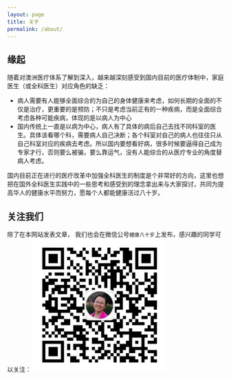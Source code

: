 ```yaml
---
layout: page
title: 关于
permalink: /about/
---
```


缘起
---

随着对澳洲医疗体系了解到深入，越来越深刻感受到国内目前的医疗体制中，家庭医生（或全科医生）对应角色的缺乏：
* 病人需要有人能够全面综合的为自己的身体健康来考虑，如何长期的全面的不仅是治疗，更重要的是预防；不只是考虑当前正有的一种疾病，而是全面综合考虑各种可能疾病，体现的是以病人为中心
* 国内传统上一直是以病为中心，病人有了具体的病后自己去找不同科室的医生。具体该看哪个科，需要病人自己决断；各个科室对自己的病人也往往只从自己科室对应的疾病去考虑。所以国内要想看好病，很多时候要逼得自己成为专家才行，否则要么被骗，要么靠运气，没有人能综合的从医疗专业的角度替病人考虑。

国内目前正在进行的医疗改革中加强全科医生的制度是个非常好的方向，这里也想把在国外全科医生实践中的一些思考和感受到的理念拿出来与大家探讨，共同为提高华人的健康水平而努力，愿每个人都能健康活过八十岁。


关注我们
---

除了在本网站发表文章， 我们也会在微信公号`健康八十岁`上发布，感兴趣的同学可以关注：
<img src="/styles/images/qrcode_for_jk80.service.jpg" alt="微信关注" width="310" />